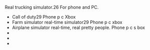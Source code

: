 Real trucking simulator.26 For phone and PC.
- Call of duty29 Phone p c Xbox 
- Farm simulator real-time simulator29 Phone p c xbox
- Airplane simulator real-time, real pretty people. Phone p c s box
- 
- 
- 

<!---
Donteeleegr/Donteeleegr is a ✨ special ✨ repository because its `README.md` (this file) appears on your GitHub profile.
You can click the Preview link to take a look at your changes.
--->
